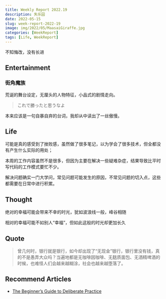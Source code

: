 ```yaml
---
title: Weekly Report 2022.19
description: 失乐园
date: 2022-05-15
slug: week-report-2022-19
image: img/2022/05/MaasaiGiraffe.jpg
categories: [WeekReport]
tags: [Life, WeekReport]
---
```


不知悔改，没有长进

## Entertainment

### 街角魔族

荒诞的舞台设定，无厘头的人物特征，小品式的剧情走向。

> これで勝ったと思うなよ

本来应该是一句自暴自弃的台词，我却从中读出了一丝傲慢。

## Life

可能是真的感受到了挫败感，虽然做了很多笔记，以为学会了很多技术，但全都没有产生什么实际的用处；

本周的工作内容虽然不是很多，但因为主要在解决一些疑难杂症，结果导致比平时写代码的工作模式要忙不少。

解决问题确实一门大学问，常见问题可能发生的原因，不常见问题的切入点，这些都需要在日常中进行积累。

## Thought

绝对的幸福可能会带来不幸的时光，犹如波浪线一般，峰谷相随

相对的幸福可能不如别人“幸福”，但如此这般的时光却更加长久

## Quote

> 曾几何时，银行就是银行，如今却出现了“无现金”银行，银行里没有钱，真的不是愚弄大众吗？当遍地都是无咖啡因咖啡、无麸质面包、无酒精啤酒的时候，也难怪人们会越来越糊涂，社会也越来越堕落了。

## Recommend Articles

- [The Beginner’s Guide to Deliberate Practice](https://jamesclear.com/beginners-guide-deliberate-practice)
